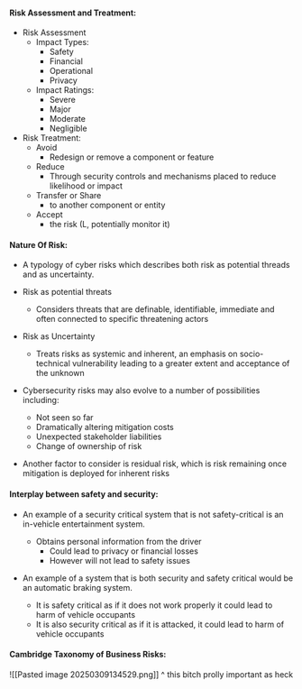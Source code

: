 #### Risk Assessment and Treatment:
- Risk Assessment
	- Impact Types:
		- Safety
		- Financial
		- Operational
		- Privacy
	- Impact Ratings:
		- Severe
		- Major
		- Moderate
		- Negligible
- Risk Treatment:
	- Avoid
		- Redesign or remove a component or feature
	- Reduce
		- Through security controls and mechanisms placed to reduce likelihood or impact
	- Transfer or Share
		- to another component or entity
	- Accept
		- the risk (L, potentially monitor it)

#### Nature Of Risk:
- A typology of cyber risks which describes both risk as potential threads and as uncertainty.
- Risk as potential threats
	- Considers threats that are definable, identifiable, immediate and often connected to specific threatening actors
- Risk as Uncertainty
	- Treats risks as systemic and inherent, an emphasis on socio-technical vulnerability leading to a greater extent and acceptance of the unknown

- Cybersecurity risks may also evolve to a number of possibilities including:
	- Not seen so far
	- Dramatically altering mitigation costs
	- Unexpected stakeholder liabilities
	- Change of ownership of risk
- Another factor to consider is residual risk, which is risk remaining once mitigation is deployed for inherent risks

#### Interplay between safety and security:
- An example of a security critical system that is not safety-critical is an in-vehicle entertainment system.
	- Obtains personal information from the driver
		- Could lead to privacy or financial losses 
		- However will not lead to safety issues

- An example of a system that is both security and safety critical would be an automatic braking system.
	- It is safety critical as if it does not work properly it could lead to harm of vehicle occupants
	- It is also security critical as if it is attacked, it could lead to harm of vehicle occupants

#### Cambridge Taxonomy of Business Risks:
![[Pasted image 20250309134529.png]]
^ this bitch prolly important as heck 

